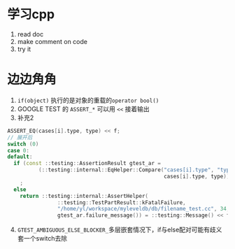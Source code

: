 # 学习cpp
1. read doc
2. make comment on code
3. try it


# 边边角角
1. `if(object)` 执行的是对象的重载的`operator bool()`
2. GOOGLE TEST 的 `ASSERT_*` 可以用 `<<` 接着输出
3. 补充2
```cpp
ASSERT_EQ(cases[i].type, type) << f;
// 展开后
switch (0)
case 0:
default:
  if (const ::testing::AssertionResult gtest_ar =
          (::testing::internal::EqHelper::Compare("cases[i].type", "type",
                                                  cases[i].type, type)))
    ;
  else
    return ::testing::internal::AssertHelper(
                ::testing::TestPartResult::kFatalFailure,
                "/home/yl/workspace/myleveldb/db/filename_test.cc", 34,
                gtest_ar.failure_message()) = ::testing::Message() << f;
```

4. `GTEST_AMBIGUOUS_ELSE_BLOCKER_`多层嵌套情况下，if与else配对可能有歧义 套一个switch去除
